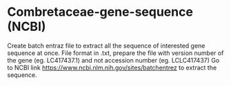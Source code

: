 # Combretaceae-gene-sequence (NCBI)
Create batch entraz file to extract all the sequence of interested gene sequence at once. 
File format in .txt, prepare the file with version number of the gene (eg. LC417437.1) and not accession number (eg. LCLC417437)
Go to NCBI link https://www.ncbi.nlm.nih.gov/sites/batchentrez to extract the sequence.
